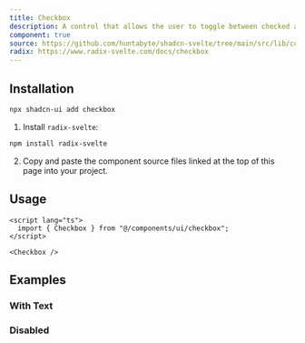```yaml
---
title: Checkbox
description: A control that allows the user to toggle between checked and not checked.
component: true
source: https://github.com/huntabyte/shadcn-svelte/tree/main/src/lib/components/ui/checkbox
radix: https://www.radix-svelte.com/docs/checkbox
---
```


<script>
  import { CheckboxDemo, CheckboxDemoDisabled, CheckboxDemoText, ComponentExample, ManualInstall } from '$lib/components/docs';
</script>

<ComponentExample src="src/lib/components/docs/examples/checkbox/CheckboxDemo.svelte">

<div slot="example">
<CheckboxDemo />
</div>

</ComponentExample>

## Installation

```bash
npx shadcn-ui add checkbox
```

<ManualInstall>

1. Install `radix-svelte`:

```bash
npm install radix-svelte
```

2. Copy and paste the component source files linked at the top of this page into your project.

</ManualInstall>

## Usage

```svelte
<script lang="ts">
  import { Checkbox } from "@/components/ui/checkbox";
</script>
```

```svelte
<Checkbox />
```

## Examples

### With Text

<ComponentExample src="src/lib/components/docs/examples/checkbox/CheckboxDemoText.svelte">

<div slot="example">
<CheckboxDemoText />
</div>

</ComponentExample>

### Disabled

<ComponentExample src="src/lib/components/docs/examples/checkbox/CheckboxDemoDisabled.svelte">

<div slot="example">
<CheckboxDemoDisabled />
</div>

</ComponentExample>
